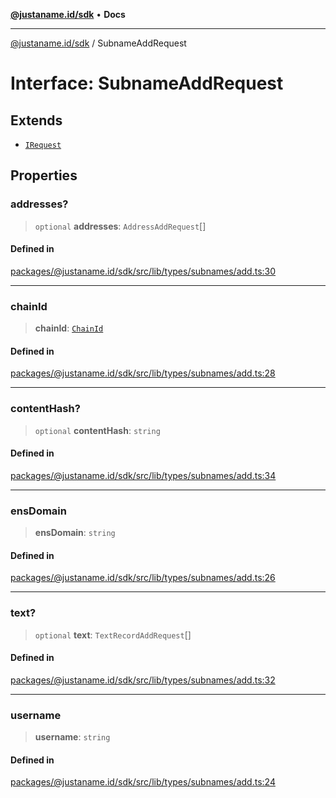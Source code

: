 [**@justaname.id/sdk**](../README.md) • **Docs**

***

[@justaname.id/sdk](../globals.md) / SubnameAddRequest

# Interface: SubnameAddRequest

## Extends

- [`IRequest`](IRequest.md)

## Properties

### addresses?

> `optional` **addresses**: `AddressAddRequest`[]

#### Defined in

[packages/@justaname.id/sdk/src/lib/types/subnames/add.ts:30](https://github.com/JustaName-id/JustaName-sdk/blob/dc845c10af242e3ca87d95ef392516ac0bfa8b95/packages/@justaname.id/sdk/src/lib/types/subnames/add.ts#L30)

***

### chainId

> **chainId**: [`ChainId`](../type-aliases/ChainId.md)

#### Defined in

[packages/@justaname.id/sdk/src/lib/types/subnames/add.ts:28](https://github.com/JustaName-id/JustaName-sdk/blob/dc845c10af242e3ca87d95ef392516ac0bfa8b95/packages/@justaname.id/sdk/src/lib/types/subnames/add.ts#L28)

***

### contentHash?

> `optional` **contentHash**: `string`

#### Defined in

[packages/@justaname.id/sdk/src/lib/types/subnames/add.ts:34](https://github.com/JustaName-id/JustaName-sdk/blob/dc845c10af242e3ca87d95ef392516ac0bfa8b95/packages/@justaname.id/sdk/src/lib/types/subnames/add.ts#L34)

***

### ensDomain

> **ensDomain**: `string`

#### Defined in

[packages/@justaname.id/sdk/src/lib/types/subnames/add.ts:26](https://github.com/JustaName-id/JustaName-sdk/blob/dc845c10af242e3ca87d95ef392516ac0bfa8b95/packages/@justaname.id/sdk/src/lib/types/subnames/add.ts#L26)

***

### text?

> `optional` **text**: `TextRecordAddRequest`[]

#### Defined in

[packages/@justaname.id/sdk/src/lib/types/subnames/add.ts:32](https://github.com/JustaName-id/JustaName-sdk/blob/dc845c10af242e3ca87d95ef392516ac0bfa8b95/packages/@justaname.id/sdk/src/lib/types/subnames/add.ts#L32)

***

### username

> **username**: `string`

#### Defined in

[packages/@justaname.id/sdk/src/lib/types/subnames/add.ts:24](https://github.com/JustaName-id/JustaName-sdk/blob/dc845c10af242e3ca87d95ef392516ac0bfa8b95/packages/@justaname.id/sdk/src/lib/types/subnames/add.ts#L24)
